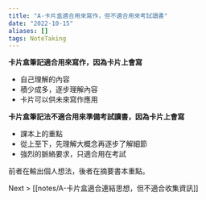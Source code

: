 ```yaml
---
title: "A-卡片盒適合用來寫作，但不適合用來考試讀書"
date: "2022-10-15"
aliases: []
tags: NoteTaking
---
```


**卡片盒筆記適合用來寫作，因為卡片上會寫**
- 自己理解的內容
- 積少成多，逐步理解內容
- 卡片可以供未來寫作應用

**卡片盒筆記法不適合用來準備考試讀書，因為卡片上會寫**
- 課本上的重點
- 從上至下，先理解大概念再逐步了解細節
- 強烈的脈絡要求，只適合用在考試

前者在輸出個人想法，後者在摘要書本重點。

Next > [[notes/A-卡片盒適合連結思想，但不適合收集資訊]]
